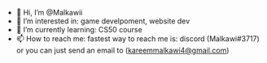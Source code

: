 - 👋 Hi, I’m @Malkawii
- 👀 I’m interested in: game develpoment, website dev
- 🌱 I’m currently learning: CS50 course
- 📫 How to reach me: fastest way to reach me is: discord (Malkawi#3717) or you can just send an email to (kareemmalkawi4@gmail.com)

<!---
Malkawii/Malkawii is a ✨ special ✨ repository because its `README.md` (this file) appears on your GitHub profile.
You can click the Preview link to take a look at your changes.
--->

